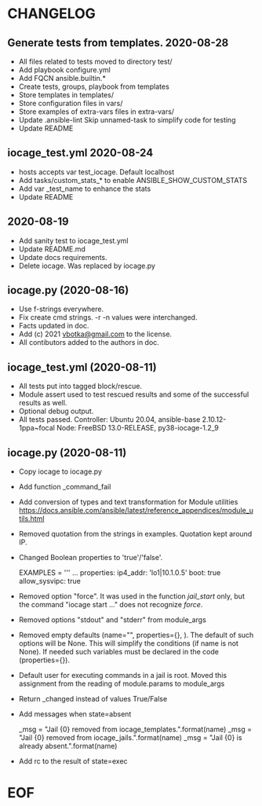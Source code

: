 CHANGELOG
=========


Generate tests from templates. 2020-08-28
-----------------------------------------

* All files related to tests moved to directory test/
* Add playbook configure.yml
* Add FQCN ansible.builtin.*
* Create tests, groups, playbook from templates
* Store templates in templates/
* Store configuration files in vars/
* Store examples of extra-vars files in extra-vars/
* Update .ansible-lint Skip unnamed-task to simplify code for testing
* Update README


iocage_test.yml 2020-08-24
--------------------------

* hosts accepts var test_iocage. Default localhost
* Add tasks/custom_stats_* to enable ANSIBLE_SHOW_CUSTOM_STATS
* Add var _test_name to enhance the stats
* Update README


2020-08-19
----------

* Add sanity test to iocage_test.yml
* Update README.md
* Update docs requirements.
* Delete iocage. Was replaced by iocage.py


iocage.py (2020-08-16)
----------------------

* Use f-strings everywhere.
* Fix create cmd strings. -r -n values were interchanged.
* Facts updated in doc.
* Add (c) 2021 vbotka@gmail.com to the license.
* All contibutors added to the authors in doc.


iocage_test.yml (2020-08-11)
----------------------------

* All tests put into tagged block/rescue.
* Module assert used to test rescued results and some of the
  successful results as well.
* Optional debug output.
* All tests passed.
  Controller: Ubuntu 20.04, ansible-base 2.10.12-1ppa~focal
  Node: FreeBSD 13.0-RELEASE, py38-iocage-1.2_9


iocage.py (2020-08-11)
----------------------

* Copy iocage to iocage.py

* Add function _command_fail

* Add conversion of types and text transformation for Module utilities
  https://docs.ansible.com/ansible/latest/reference_appendices/module_utils.html

* Removed quotation from the strings in examples. Quotation kept
  around IP.

* Changed Boolean properties to 'true'/'false'.

  EXAMPLES = '''
  ...
    properties:
      ip4_addr: 'lo1|10.1.0.5'
      boot: true
      allow_sysvipc: true

* Removed option "force". It was used in the function *jail_start*
  only, but the command "iocage start ..." does not recognize *force*.

* Removed options "stdout" and "stderr" from module_args

* Removed empty defaults (name="", properties={}, ). The default of
  such options will be None. This will simplify the conditions (if
  name is not None). If needed such variables must be declared in the
  code (properties={}).

* Default user for executing commands in a jail is root. Moved this
  assignment from the reading of module.params to module_args

* Return _changed instead of values True/False

* Add messages when state=absent

  _msg = "Jail {0} removed from iocage_templates.".format(name)
  _msg = "Jail {0} removed from iocage_jails.".format(name)
  _msg = "Jail {0} is already absent.".format(name)

* Add rc to the result of state=exec


# EOF
